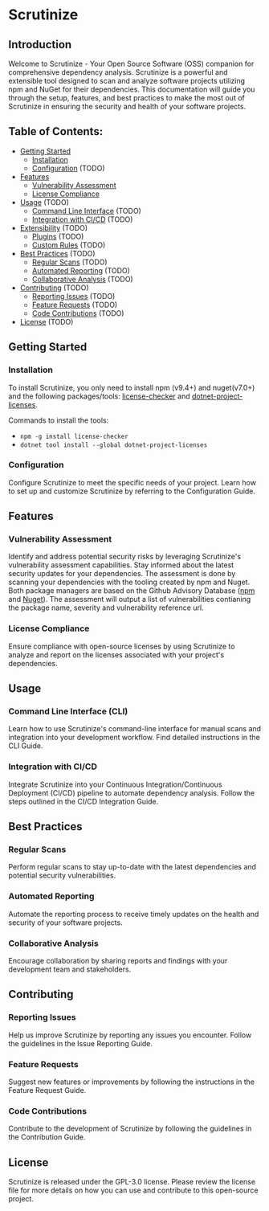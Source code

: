# Scrutinize

## Introduction

Welcome to Scrutinize - Your Open Source Software (OSS) companion for comprehensive dependency analysis. Scrutinize is a powerful and extensible tool designed to scan and analyze software projects utilizing npm and NuGet for their dependencies. This documentation will guide you through the setup, features, and best practices to make the most out of Scrutinize in ensuring the security and health of your software projects.

## Table of Contents:
- [Getting Started](#getting-started)
  - [Installation](#installation)
  - [Configuration](#configuration) (TODO)
- [Features](#features)
  - [Vulnerability Assessment](#vulnerability-assessment)
  - [License Compliance](#license-compliance)
- [Usage](#usage) (TODO)
  - [Command Line Interface](#command-line-interface) (TODO)
  - [Integration with CI/CD](#integration-with-cicd) (TODO)
- [Extensibility](#extensibility) (TODO)
  - [Plugins](#plugins) (TODO)
  - [Custom Rules](#custom-rules) (TODO)
- [Best Practices](#best-practices) (TODO)
  - [Regular Scans](#regular-scans) (TODO)
  - [Automated Reporting](#automated-reporting) (TODO)
  - [Collaborative Analysis](#collaborative-analysis) (TODO)
- [Contributing](#contributing) (TODO)
  - [Reporting Issues](#reporting-issues) (TODO)
  - [Feature Requests](#feature-requests) (TODO)
  - [Code Contributions](#code-contributions) (TODO)
- [License](#license) (TODO)

## Getting Started

### Installation

To install Scrutinize, you only need to install npm (v9.4+) and nuget(v7.0+) and the following packages/tools: [license-checker](https://www.npmjs.com/package/license-checker) and [dotnet-project-licenses](https://www.nuget.org/packages/dotnet-project-licenses/2.7.1).

Commands to install the tools:
- `npm -g install license-checker`
- `dotnet tool install --global dotnet-project-licenses`

### Configuration

Configure Scrutinize to meet the specific needs of your project. Learn how to set up and customize Scrutinize by referring to the Configuration Guide.

## Features

### Vulnerability Assessment

Identify and address potential security risks by leveraging Scrutinize's vulnerability assessment capabilities. Stay informed about the latest security updates for your dependencies. The assessment is done by scanning your dependencies with the tooling created by npm and Nuget. Both package managers are based on the Github Advisory Database ([npm](https://github.blog/2021-10-07-github-advisory-database-now-powers-npm-audit/) and [Nuget](https://devblogs.microsoft.com/nuget/how-to-scan-nuget-packages-for-security-vulnerabilities/)). The assessment will output a list of vulnerabilities contianing the package name, severity and vulnerability reference url.

### License Compliance

Ensure compliance with open-source licenses by using Scrutinize to analyze and report on the licenses associated with your project's dependencies.

## Usage

### Command Line Interface (CLI)

Learn how to use Scrutinize's command-line interface for manual scans and integration into your development workflow. Find detailed instructions in the CLI Guide.

### Integration with CI/CD

Integrate Scrutinize into your Continuous Integration/Continuous Deployment (CI/CD) pipeline to automate dependency analysis. Follow the steps outlined in the CI/CD Integration Guide.

## Best Practices

### Regular Scans

Perform regular scans to stay up-to-date with the latest dependencies and potential security vulnerabilities.

### Automated Reporting

Automate the reporting process to receive timely updates on the health and security of your software projects.

### Collaborative Analysis

Encourage collaboration by sharing reports and findings with your development team and stakeholders.

## Contributing

### Reporting Issues

Help us improve Scrutinize by reporting any issues you encounter. Follow the guidelines in the Issue Reporting Guide.

### Feature Requests

Suggest new features or improvements by following the instructions in the Feature Request Guide.

### Code Contributions

Contribute to the development of Scrutinize by following the guidelines in the Contribution Guide.

## License

Scrutinize is released under the GPL-3.0 license. Please review the license file for more details on how you can use and contribute to this open-source project.